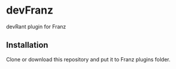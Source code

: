 # devFranz
devRant plugin for Franz

## Installation
Clone or download this repository and put it to Franz plugins folder.

